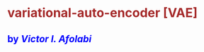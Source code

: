 # <span style="color:brown"> variational-auto-encoder [VAE]

## <span style="color:blue"> by _Victor I. Afolabi_
